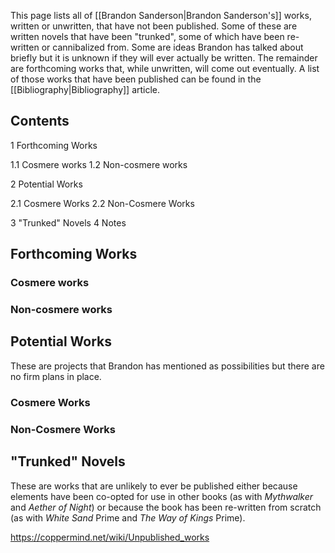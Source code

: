 This page lists all of [[Brandon Sanderson\|Brandon Sanderson's]] works, written or unwritten, that have not been published. Some of these are written novels that have been "trunked", some of which have been re-written or cannibalized from. Some are ideas Brandon has talked about briefly but it is unknown if they will ever actually be written. The remainder are forthcoming works that, while unwritten, will come out eventually.
A list of those works that have been published can be found in the [[Bibliography\|Bibliography]] article.

## Contents

1 Forthcoming Works

1.1 Cosmere works
1.2 Non-cosmere works


2 Potential Works

2.1 Cosmere Works
2.2 Non-Cosmere Works


3 "Trunked" Novels
4 Notes


## Forthcoming Works
### Cosmere works





### Non-cosmere works



## Potential Works
These are projects that Brandon has mentioned as possibilities but there are no firm plans in place.

### Cosmere Works


### Non-Cosmere Works

## "Trunked" Novels
These are works that are unlikely to ever be published either because elements have been co-opted for use in other books (as with *Mythwalker* and *Aether of Night*) or because the book has been re-written from scratch (as with *White Sand* Prime and *The Way of Kings* Prime).




https://coppermind.net/wiki/Unpublished_works